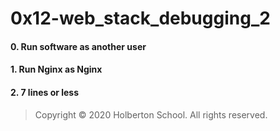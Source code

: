 # 0x12-web_stack_debugging_2
#### 0. Run software as another user
#### 1. Run Nginx as Nginx
#### 2. 7 lines or less
> Copyright © 2020 Holberton School. All rights reserved.
